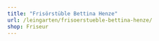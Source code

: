 ```yaml
---
title: "Frisörstüble Bettina Henze"
url: /leingarten/frisoerstueble-bettina-henze/
shop: Friseur
---
```

